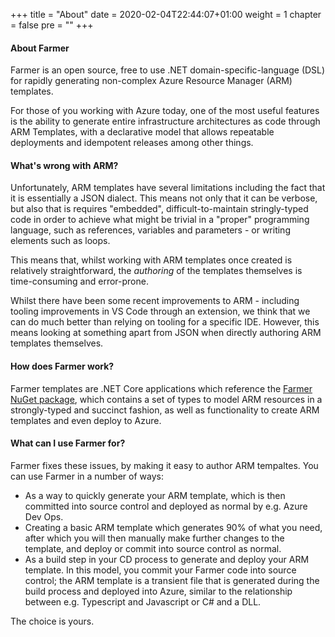 +++
title = "About"
date = 2020-02-04T22:44:07+01:00
weight = 1
chapter = false
pre = ""
+++

#### About Farmer

Farmer is an open source, free to use .NET domain-specific-language (DSL) for rapidly generating non-complex Azure Resource Manager (ARM) templates.

For those of you working with Azure today, one of the most useful features is the ability to generate entire infrastructure architectures as code through ARM Templates, with a declarative model that allows repeatable deployments and idempotent releases among other things.

#### What's wrong with ARM?
Unfortunately, ARM templates have several limitations including the fact that it is essentially a JSON dialect. This means not only that it can be verbose, but also that is requires "embedded", difficult-to-maintain stringly-typed code in order to achieve what might be trivial in a "proper" programming language, such as references, variables and parameters - or writing elements such as loops.

This means that, whilst working with ARM templates once created is relatively straightforward, the *authoring* of the templates themselves is time-consuming and error-prone.

Whilst there have been some recent improvements to ARM - including tooling improvements in VS Code through an extension, we think that we can do much better than relying on tooling for a specific IDE. However, this means looking at something apart from JSON when directly authoring ARM templates themselves.
    
#### How does Farmer work?
Farmer templates are .NET Core applications which reference the [Farmer NuGet package](https://www.nuget.org/packages/Farmer/), which contains a set of types to model ARM resources in a strongly-typed and succinct fashion, as well as functionality to create ARM templates and even deploy to Azure.

#### What can I use Farmer for?
Farmer fixes these issues, by making it easy to author ARM tempaltes. You can use Farmer in a number of ways:

* As a way to quickly generate your ARM template, which is then committed into source control and deployed as normal by e.g. Azure Dev Ops.
* Creating a basic ARM template which generates 90% of what you need, after which you will then manually make further changes to the template, and deploy or commit into source control as normal.
* As a build step in your CD process to generate and deploy your ARM template. In this model, you commit your Farmer code into source control; the ARM template is a transient file that is generated during the build process and deployed into Azure, similar to the relationship between e.g. Typescript and Javascript or C# and a DLL.

The choice is yours.